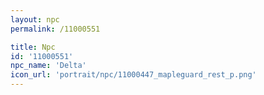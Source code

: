 ```yaml
---
layout: npc
permalink: /11000551

title: Npc
id: '11000551'
npc_name: 'Delta'
icon_url: 'portrait/npc/11000447_mapleguard_rest_p.png'
---
```

